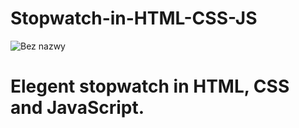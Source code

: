 # Stopwatch-in-HTML-CSS-JS

![Bez nazwy](https://user-images.githubusercontent.com/105738321/173677396-550302ed-f3ae-4d1b-ab2d-db982c1ca2e2.png)

# Elegent stopwatch in HTML, CSS and JavaScript.
